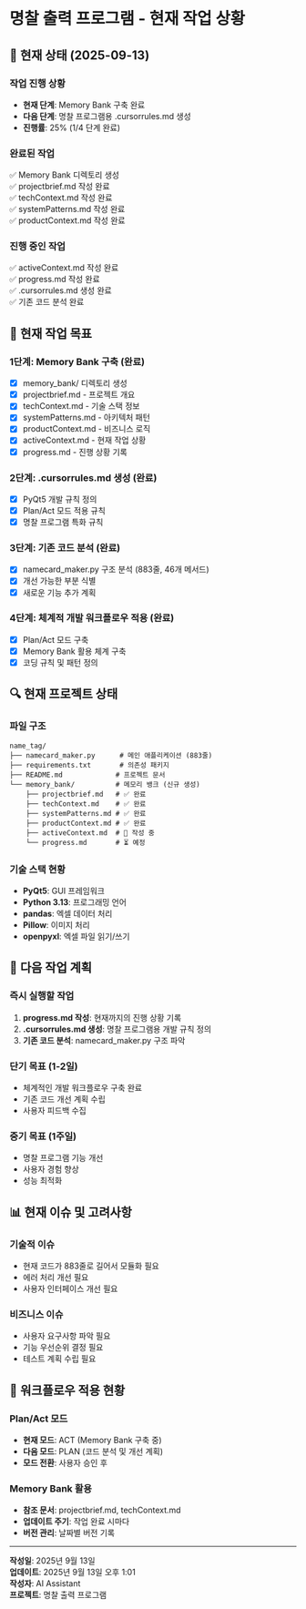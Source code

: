 # 명찰 출력 프로그램 - 현재 작업 상황

## 📍 현재 상태 (2025-09-13)

### 작업 진행 상황
- **현재 단계**: Memory Bank 구축 완료
- **다음 단계**: 명찰 프로그램용 .cursorrules.md 생성
- **진행률**: 25% (1/4 단계 완료)

### 완료된 작업
✅ Memory Bank 디렉토리 생성  
✅ projectbrief.md 작성 완료  
✅ techContext.md 작성 완료  
✅ systemPatterns.md 작성 완료  
✅ productContext.md 작성 완료  

### 진행 중인 작업
✅ activeContext.md 작성 완료  
✅ progress.md 작성 완료  
✅ .cursorrules.md 생성 완료  
✅ 기존 코드 분석 완료  

## 🎯 현재 작업 목표

### 1단계: Memory Bank 구축 (완료)
- [x] memory_bank/ 디렉토리 생성
- [x] projectbrief.md - 프로젝트 개요
- [x] techContext.md - 기술 스택 정보
- [x] systemPatterns.md - 아키텍처 패턴
- [x] productContext.md - 비즈니스 로직
- [x] activeContext.md - 현재 작업 상황
- [x] progress.md - 진행 상황 기록

### 2단계: .cursorrules.md 생성 (완료)
- [x] PyQt5 개발 규칙 정의
- [x] Plan/Act 모드 적용 규칙
- [x] 명찰 프로그램 특화 규칙

### 3단계: 기존 코드 분석 (완료)
- [x] namecard_maker.py 구조 분석 (883줄, 46개 메서드)
- [x] 개선 가능한 부분 식별
- [x] 새로운 기능 추가 계획

### 4단계: 체계적 개발 워크플로우 적용 (완료)
- [x] Plan/Act 모드 구축
- [x] Memory Bank 활용 체계 구축
- [x] 코딩 규칙 및 패턴 정의

## 🔍 현재 프로젝트 상태

### 파일 구조
```
name_tag/
├── namecard_maker.py      # 메인 애플리케이션 (883줄)
├── requirements.txt       # 의존성 패키지
├── README.md             # 프로젝트 문서
└── memory_bank/          # 메모리 뱅크 (신규 생성)
    ├── projectbrief.md   # ✅ 완료
    ├── techContext.md    # ✅ 완료
    ├── systemPatterns.md # ✅ 완료
    ├── productContext.md # ✅ 완료
    ├── activeContext.md  # 🔄 작성 중
    └── progress.md       # ⏳ 예정
```

### 기술 스택 현황
- **PyQt5**: GUI 프레임워크
- **Python 3.13**: 프로그래밍 언어
- **pandas**: 엑셀 데이터 처리
- **Pillow**: 이미지 처리
- **openpyxl**: 엑셀 파일 읽기/쓰기

## 🚀 다음 작업 계획

### 즉시 실행할 작업
1. **progress.md 작성**: 현재까지의 진행 상황 기록
2. **.cursorrules.md 생성**: 명찰 프로그램용 개발 규칙 정의
3. **기존 코드 분석**: namecard_maker.py 구조 파악

### 단기 목표 (1-2일)
- 체계적인 개발 워크플로우 구축 완료
- 기존 코드 개선 계획 수립
- 사용자 피드백 수집

### 중기 목표 (1주일)
- 명찰 프로그램 기능 개선
- 사용자 경험 향상
- 성능 최적화

## 📊 현재 이슈 및 고려사항

### 기술적 이슈
- 현재 코드가 883줄로 길어서 모듈화 필요
- 에러 처리 개선 필요
- 사용자 인터페이스 개선 필요

### 비즈니스 이슈
- 사용자 요구사항 파악 필요
- 기능 우선순위 결정 필요
- 테스트 계획 수립 필요

## 🔄 워크플로우 적용 현황

### Plan/Act 모드
- **현재 모드**: ACT (Memory Bank 구축 중)
- **다음 모드**: PLAN (코드 분석 및 개선 계획)
- **모드 전환**: 사용자 승인 후

### Memory Bank 활용
- **참조 문서**: projectbrief.md, techContext.md
- **업데이트 주기**: 작업 완료 시마다
- **버전 관리**: 날짜별 버전 기록

---
**작성일**: 2025년 9월 13일  
**업데이트**: 2025년 9월 13일 오후 1:01  
**작성자**: AI Assistant  
**프로젝트**: 명찰 출력 프로그램
